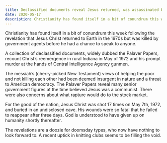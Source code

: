 ```yaml
---
title: Declassified documents reveal Jesus returned, was assassinated by CIA
date: 2020-05-17
description: Christianity has found itself in a bit of conundrum this week following the revelation that Jesus Christ returned to Earth in the 1970s but was killed by government agents before he had a chance to speak to anyone.
---
```


Christianity has found itself in a bit of conundrum this week following the revelation that Jesus Christ returned to Earth in the 1970s but was killed by government agents before he had a chance to speak to anyone.

A collection of declassified documents, widely dubbed the Palaver Papers, recount Christ’s reemergence in rural Indiana in May of 1972 and his prompt murder at the hands of Central Intelligence Agency gunmen.

The messiah’s (cherry-picked New Testament) views of helping the poor and not killing each other had been deemed insurgent in nature and a threat to American democracy. The Palaver Papers reveal many senior government figures at the time believed Jesus was a communist. There were also concerns about what rapture would do to the stock market.

For the good of the nation, Jesus Christ was shot 17 times on May 7th, 1972, and buried in an undisclosed cave. His wounds were so fatal that he failed to reappear after three days. God is understood to have given up on humanity shortly thereafter.

The revelations are a doozie for doomsday types, who now have nothing to look forward to. A recent uptick in knitting clubs seems to be filling the void.

